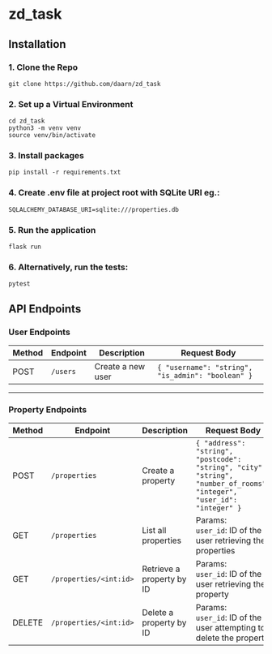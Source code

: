 # zd_task  

## Installation

### 1. Clone the Repo 
`git clone https://github.com/daarn/zd_task`

### 2. Set up a Virtual Environment
```
cd zd_task
python3 -m venv venv
source venv/bin/activate
```

### 3. Install packages
`pip install -r requirements.txt`

### 4. Create .env file at project root with SQLite URI eg.:
`SQLALCHEMY_DATABASE_URI=sqlite:///properties.db`

### 5. Run the application
`flask run`

### 6. Alternatively, run the tests:
`pytest`


## API Endpoints
### **User Endpoints**

| Method | Endpoint  | Description       | Request Body                              |
|--------|-----------|-------------------|------------------------------------------|
| POST   | `/users`  | Create a new user | `{ "username": "string", "is_admin": "boolean" }` |

---

### **Property Endpoints**

| Method | Endpoint                   | Description              | Request Body                                                                                              |
|--------|----------------------------|--------------------------|----------------------------------------------------------------------------------------------------------|
| POST   | `/properties`              | Create a property        | `{ "address": "string", "postcode": "string", "city": "string", "number_of_rooms": "integer", "user_id": "integer" }` |
| GET    | `/properties`              | List all properties      | Params:<br>`user_id`: ID of the user retrieving the properties                                   |
| GET    | `/properties/<int:id>`     | Retrieve a property by ID | Params:<br>`user_id`: ID of the user retrieving the property                                     |
| DELETE | `/properties/<int:id>`     | Delete a property by ID  | Params:<br>`user_id`: ID of the user attempting to delete the property                          |
